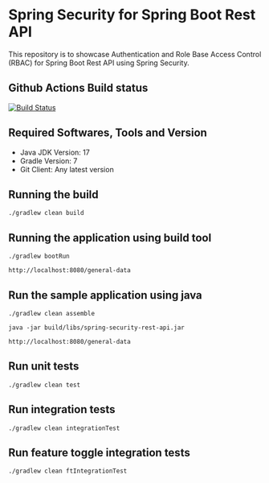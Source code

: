 # Spring Security for Spring Boot Rest API

This repository is to showcase Authentication and Role Base Access Control (RBAC) for Spring Boot Rest API using Spring Security.

## Github Actions Build status
[![Build Status](https://github.com/harishkannarao/java-reactive-rest-service/workflows/CI-main/badge.svg)](https://github.com/harishkannarao/java-reactive-rest-service/actions?query=workflow%3ACI-main)

## Required Softwares, Tools and Version
* Java JDK Version: 17
* Gradle Version: 7
* Git Client: Any latest version

## Running the build

    ./gradlew clean build
    
## Running the application using build tool

    ./gradlew bootRun

    http://localhost:8080/general-data

## Run the sample application using java
    
    ./gradlew clean assemble

    java -jar build/libs/spring-security-rest-api.jar

    http://localhost:8080/general-data

## Run unit tests

    ./gradlew clean test

## Run integration tests

    ./gradlew clean integrationTest

## Run feature toggle integration tests

    ./gradlew clean ftIntegrationTest
